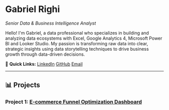 # Gabriel Righi
_Senior Data & Business Intelligence Analyst_

Hello! I'm Gabriel, a data professional who specializes in building and analyzing data ecosystems with Excel, Google Analytics 4, Microsoft Power BI and Looker Studio. My passion is transforming raw data into clear, strategic insights using data storytelling techniques to drive business growth through data-driven decisions.

🔗 **Quick Links:** [LinkedIn](https://www.linkedin.com/in/righi/) [GitHub](https://github.com/righi17) [Email](mailto:gabriel.righi@hotmail.com)

---
## 📊 Projects

### Project 1: [E-commerce Funnel Optimization Dashboard](./01.md)
